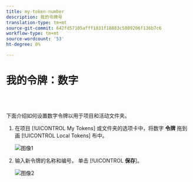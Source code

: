 ```yaml
---
title: my-token-number
description: 我的令牌号
translation-type: tm+mt
source-git-commit: 642fd57105afff1031f18883c5809206f136b7c6
workflow-type: tm+mt
source-wordcount: '53'
ht-degree: 0%

---
```



# 我的令牌：数字

<br> 

下面介绍如何设置数字令牌以用于项目和活动文件夹。

1. 在项目 [!UICONTROL My Tokens] 或文件夹的选项卡中，将数字 **令牌** 拖到画 [!UICONTROL Local Tokens] 布中。

   ![图像1](/help/sky/assets/my-tokens/my-token-number/my-token-number-1.png)

1. 输入新令牌的名称和编号。 单击 [!UICONTROL **保存**]。

   ![图像2](/help/sky/assets/my-tokens/my-token-number/my-token-number-2.png)
